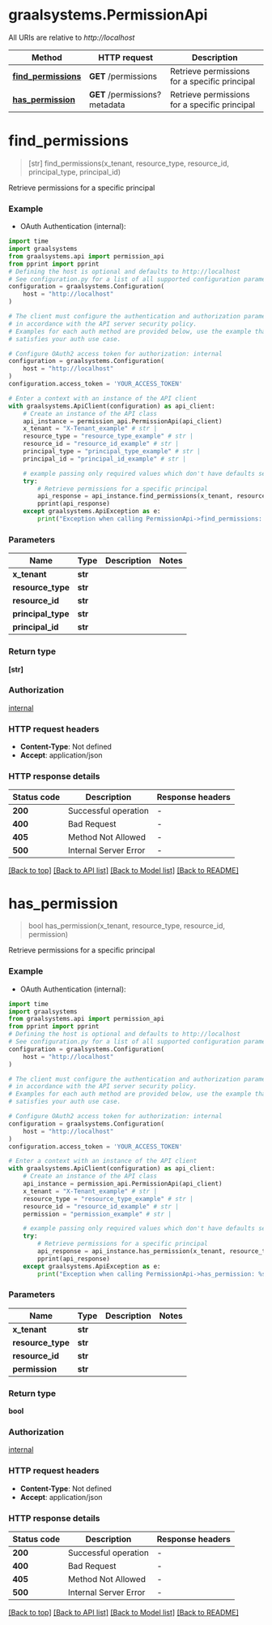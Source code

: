 # graalsystems.PermissionApi

All URIs are relative to *http://localhost*

Method | HTTP request | Description
------------- | ------------- | -------------
[**find_permissions**](PermissionApi.md#find_permissions) | **GET** /permissions | Retrieve permissions for a specific principal
[**has_permission**](PermissionApi.md#has_permission) | **GET** /permissions?metadata | Retrieve permissions for a specific principal


# **find_permissions**
> [str] find_permissions(x_tenant, resource_type, resource_id, principal_type, principal_id)

Retrieve permissions for a specific principal

### Example

* OAuth Authentication (internal):

```python
import time
import graalsystems
from graalsystems.api import permission_api
from pprint import pprint
# Defining the host is optional and defaults to http://localhost
# See configuration.py for a list of all supported configuration parameters.
configuration = graalsystems.Configuration(
    host = "http://localhost"
)

# The client must configure the authentication and authorization parameters
# in accordance with the API server security policy.
# Examples for each auth method are provided below, use the example that
# satisfies your auth use case.

# Configure OAuth2 access token for authorization: internal
configuration = graalsystems.Configuration(
    host = "http://localhost"
)
configuration.access_token = 'YOUR_ACCESS_TOKEN'

# Enter a context with an instance of the API client
with graalsystems.ApiClient(configuration) as api_client:
    # Create an instance of the API class
    api_instance = permission_api.PermissionApi(api_client)
    x_tenant = "X-Tenant_example" # str | 
    resource_type = "resource_type_example" # str | 
    resource_id = "resource_id_example" # str | 
    principal_type = "principal_type_example" # str | 
    principal_id = "principal_id_example" # str | 

    # example passing only required values which don't have defaults set
    try:
        # Retrieve permissions for a specific principal
        api_response = api_instance.find_permissions(x_tenant, resource_type, resource_id, principal_type, principal_id)
        pprint(api_response)
    except graalsystems.ApiException as e:
        print("Exception when calling PermissionApi->find_permissions: %s\n" % e)
```


### Parameters

Name | Type | Description  | Notes
------------- | ------------- | ------------- | -------------
 **x_tenant** | **str**|  |
 **resource_type** | **str**|  |
 **resource_id** | **str**|  |
 **principal_type** | **str**|  |
 **principal_id** | **str**|  |

### Return type

**[str]**

### Authorization

[internal](../README.md#internal)

### HTTP request headers

 - **Content-Type**: Not defined
 - **Accept**: application/json


### HTTP response details

| Status code | Description | Response headers |
|-------------|-------------|------------------|
**200** | Successful operation |  -  |
**400** | Bad Request |  -  |
**405** | Method Not Allowed |  -  |
**500** | Internal Server Error |  -  |

[[Back to top]](#) [[Back to API list]](../README.md#documentation-for-api-endpoints) [[Back to Model list]](../README.md#documentation-for-models) [[Back to README]](../README.md)

# **has_permission**
> bool has_permission(x_tenant, resource_type, resource_id, permission)

Retrieve permissions for a specific principal

### Example

* OAuth Authentication (internal):

```python
import time
import graalsystems
from graalsystems.api import permission_api
from pprint import pprint
# Defining the host is optional and defaults to http://localhost
# See configuration.py for a list of all supported configuration parameters.
configuration = graalsystems.Configuration(
    host = "http://localhost"
)

# The client must configure the authentication and authorization parameters
# in accordance with the API server security policy.
# Examples for each auth method are provided below, use the example that
# satisfies your auth use case.

# Configure OAuth2 access token for authorization: internal
configuration = graalsystems.Configuration(
    host = "http://localhost"
)
configuration.access_token = 'YOUR_ACCESS_TOKEN'

# Enter a context with an instance of the API client
with graalsystems.ApiClient(configuration) as api_client:
    # Create an instance of the API class
    api_instance = permission_api.PermissionApi(api_client)
    x_tenant = "X-Tenant_example" # str | 
    resource_type = "resource_type_example" # str | 
    resource_id = "resource_id_example" # str | 
    permission = "permission_example" # str | 

    # example passing only required values which don't have defaults set
    try:
        # Retrieve permissions for a specific principal
        api_response = api_instance.has_permission(x_tenant, resource_type, resource_id, permission)
        pprint(api_response)
    except graalsystems.ApiException as e:
        print("Exception when calling PermissionApi->has_permission: %s\n" % e)
```


### Parameters

Name | Type | Description  | Notes
------------- | ------------- | ------------- | -------------
 **x_tenant** | **str**|  |
 **resource_type** | **str**|  |
 **resource_id** | **str**|  |
 **permission** | **str**|  |

### Return type

**bool**

### Authorization

[internal](../README.md#internal)

### HTTP request headers

 - **Content-Type**: Not defined
 - **Accept**: application/json


### HTTP response details

| Status code | Description | Response headers |
|-------------|-------------|------------------|
**200** | Successful operation |  -  |
**400** | Bad Request |  -  |
**405** | Method Not Allowed |  -  |
**500** | Internal Server Error |  -  |

[[Back to top]](#) [[Back to API list]](../README.md#documentation-for-api-endpoints) [[Back to Model list]](../README.md#documentation-for-models) [[Back to README]](../README.md)

